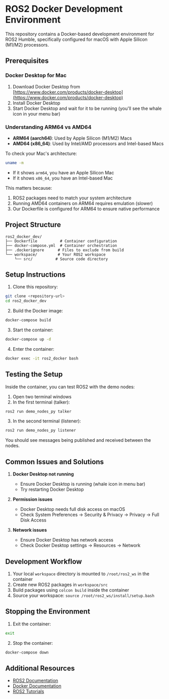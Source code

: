# ROS2 Docker Development Environment

This repository contains a Docker-based development environment for ROS2 Humble, specifically configured for macOS with Apple Silicon (M1/M2) processors.

## Prerequisites

### Docker Desktop for Mac
1. Download Docker Desktop from [https://www.docker.com/products/docker-desktop](https://www.docker.com/products/docker-desktop)
2. Install Docker Desktop
3. Start Docker Desktop and wait for it to be running (you'll see the whale icon in your menu bar)

### Understanding ARM64 vs AMD64
- **ARM64 (aarch64)**: Used by Apple Silicon (M1/M2) Macs
- **AMD64 (x86_64)**: Used by Intel/AMD processors and Intel-based Macs

To check your Mac's architecture:
```bash
uname -m
```
- If it shows `arm64`, you have an Apple Silicon Mac
- If it shows `x86_64`, you have an Intel-based Mac

This matters because:
1. ROS2 packages need to match your system architecture
2. Running AMD64 containers on ARM64 requires emulation (slower)
3. Our Dockerfile is configured for ARM64 to ensure native performance

## Project Structure
```
ros2_docker_dev/
├── Dockerfile          # Container configuration
├── docker-compose.yml  # Container orchestration
├── .dockerignore      # Files to exclude from build
└── workspace/         # Your ROS2 workspace
    └── src/          # Source code directory
```

## Setup Instructions

1. Clone this repository:
```bash
git clone <repository-url>
cd ros2_docker_dev
```

2. Build the Docker image:
```bash
docker-compose build
```

3. Start the container:
```bash
docker-compose up -d
```

4. Enter the container:
```bash
docker exec -it ros2_docker bash
```

## Testing the Setup

Inside the container, you can test ROS2 with the demo nodes:

1. Open two terminal windows
2. In the first terminal (talker):
```bash
ros2 run demo_nodes_py talker
```

3. In the second terminal (listener):
```bash
ros2 run demo_nodes_py listener
```

You should see messages being published and received between the nodes.

## Common Issues and Solutions

1. **Docker Desktop not running**
   - Ensure Docker Desktop is running (whale icon in menu bar)
   - Try restarting Docker Desktop

2. **Permission issues**
   - Docker Desktop needs full disk access on macOS
   - Check System Preferences → Security & Privacy → Privacy → Full Disk Access

3. **Network issues**
   - Ensure Docker Desktop has network access
   - Check Docker Desktop settings → Resources → Network

## Development Workflow

1. Your local `workspace` directory is mounted to `/root/ros2_ws` in the container
2. Create new ROS2 packages in `workspace/src`
3. Build packages using `colcon build` inside the container
4. Source your workspace: `source /root/ros2_ws/install/setup.bash`

## Stopping the Environment

1. Exit the container:
```bash
exit
```

2. Stop the container:
```bash
docker-compose down
```

## Additional Resources

- [ROS2 Documentation](https://docs.ros.org/en/humble/)
- [Docker Documentation](https://docs.docker.com/)
- [ROS2 Tutorials](https://docs.ros.org/en/humble/Tutorials/) 